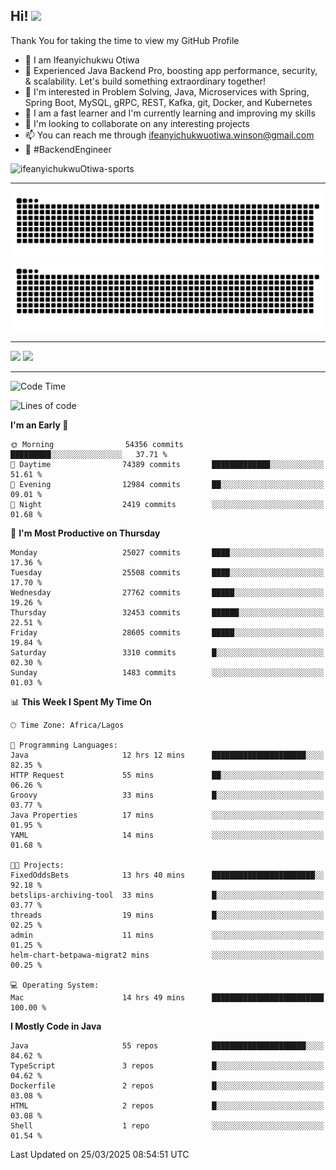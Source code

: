 <!-- BLOG-POST-LIST:START --><!-- BLOG-POST-LIST:END -->

## Hi! <img src="https://media.giphy.com/media/hvRJCLFzcasrR4ia7z/giphy.gif" width="4%"> 

Thank You for taking the time to view my GitHub Profile

- 👋 I am Ifeanyichukwu Otiwa
- 🚀 Experienced Java Backend Pro, boosting app performance, security, & scalability. Let's build something extraordinary together!
- 👀 I'm interested in Problem Solving, Java, Microservices with Spring, Spring Boot, MySQL, gRPC, REST, Kafka, git, Docker, and Kubernetes
- 🌱 I am a fast learner and I'm currently learning and improving my skills
- 💞️ I'm looking to collaborate on any interesting projects
- 📫 You can reach me through ifeanyichukwuotiwa.winson@gmail.com
- 🚀 #BackendEngineer

<p align="left" marginTop="10px"> <img src="https://komarev.com/ghpvc/?username=ifeanyichukwuOtiwa-sports&label=Profile%20views&color=0e75b6&style=for-the-badge" alt="ifeanyichukwuOtiwa-sports" /> </p>

***

<!--🐍📈SNAKEGRAPH / 🌐WEBSITE: https://github.com/Platane/snk -->
![github contribution grid snake animation](https://raw.githubusercontent.com/ifeanyichukwuOtiwa-sports/ifeanyichukwuOtiwa-sports/output/github-contribution-grid-snake-dark.svg#gh-dark-mode-only)![github contribution grid snake animation](https://raw.githubusercontent.com/ifeanyichukwuOtiwa-sports/ifeanyichukwuOtiwa-sports/output/github-contribution-grid-snake.svg#gh-light-mode-only)

***

<p float="left">
  <img float="left" src="https://github-readme-stats.vercel.app/api?username=ifeanyichukwuOtiwa-sports&count_private=true&include_all_commits=true&theme=react&show_icons=true" />
  <img float="right" src="https://github-readme-stats.vercel.app/api/top-langs/?username=ifeanyichukwuOtiwa-sports&layout=compact&show_icons=true&theme=react" /> 
</p>

***



<!--START_SECTION:waka-->
![Code Time](http://img.shields.io/badge/Code%20Time-3%2C563%20hrs%2025%20mins-blue)

![Lines of code](https://img.shields.io/badge/From%20Hello%20World%20I%27ve%20Written-42.1%20million%20lines%20of%20code-blue)

**I'm an Early 🐤** 

```text
🌞 Morning                54356 commits       █████████░░░░░░░░░░░░░░░░   37.71 % 
🌆 Daytime                74389 commits       █████████████░░░░░░░░░░░░   51.61 % 
🌃 Evening                12984 commits       ██░░░░░░░░░░░░░░░░░░░░░░░   09.01 % 
🌙 Night                  2419 commits        ░░░░░░░░░░░░░░░░░░░░░░░░░   01.68 % 
```
📅 **I'm Most Productive on Thursday** 

```text
Monday                   25027 commits       ████░░░░░░░░░░░░░░░░░░░░░   17.36 % 
Tuesday                  25508 commits       ████░░░░░░░░░░░░░░░░░░░░░   17.70 % 
Wednesday                27762 commits       █████░░░░░░░░░░░░░░░░░░░░   19.26 % 
Thursday                 32453 commits       ██████░░░░░░░░░░░░░░░░░░░   22.51 % 
Friday                   28605 commits       █████░░░░░░░░░░░░░░░░░░░░   19.84 % 
Saturday                 3310 commits        █░░░░░░░░░░░░░░░░░░░░░░░░   02.30 % 
Sunday                   1483 commits        ░░░░░░░░░░░░░░░░░░░░░░░░░   01.03 % 
```


📊 **This Week I Spent My Time On** 

```text
🕑︎ Time Zone: Africa/Lagos

💬 Programming Languages: 
Java                     12 hrs 12 mins      █████████████████████░░░░   82.35 % 
HTTP Request             55 mins             ██░░░░░░░░░░░░░░░░░░░░░░░   06.26 % 
Groovy                   33 mins             █░░░░░░░░░░░░░░░░░░░░░░░░   03.77 % 
Java Properties          17 mins             ░░░░░░░░░░░░░░░░░░░░░░░░░   01.95 % 
YAML                     14 mins             ░░░░░░░░░░░░░░░░░░░░░░░░░   01.68 % 

🐱‍💻 Projects: 
FixedOddsBets            13 hrs 40 mins      ███████████████████████░░   92.18 % 
betslips-archiving-tool  33 mins             █░░░░░░░░░░░░░░░░░░░░░░░░   03.77 % 
threads                  19 mins             █░░░░░░░░░░░░░░░░░░░░░░░░   02.25 % 
admin                    11 mins             ░░░░░░░░░░░░░░░░░░░░░░░░░   01.25 % 
helm-chart-betpawa-migrat2 mins              ░░░░░░░░░░░░░░░░░░░░░░░░░   00.25 % 

💻 Operating System: 
Mac                      14 hrs 49 mins      █████████████████████████   100.00 % 
```

**I Mostly Code in Java** 

```text
Java                     55 repos            █████████████████████░░░░   84.62 % 
TypeScript               3 repos             █░░░░░░░░░░░░░░░░░░░░░░░░   04.62 % 
Dockerfile               2 repos             █░░░░░░░░░░░░░░░░░░░░░░░░   03.08 % 
HTML                     2 repos             █░░░░░░░░░░░░░░░░░░░░░░░░   03.08 % 
Shell                    1 repo              ░░░░░░░░░░░░░░░░░░░░░░░░░   01.54 % 
```




 Last Updated on 25/03/2025 08:54:51 UTC
<!--END_SECTION:waka-->

<!--
<p align="center">
![trophy](https://github-profile-trophy.vercel.app/?username=ifeanyichukwuOtiwa-sports&theme=onedark) (https://github.com/ryo-ma/github-profile-trophy)
</p>
-->

<!---
ifeanyi-otiwa/ifeanyi-otiwa is a ✨ special ✨ repository because its `README.md` (this file) appears on your GitHub profile.
You can click the Preview link to take a look at your changes.
--->
